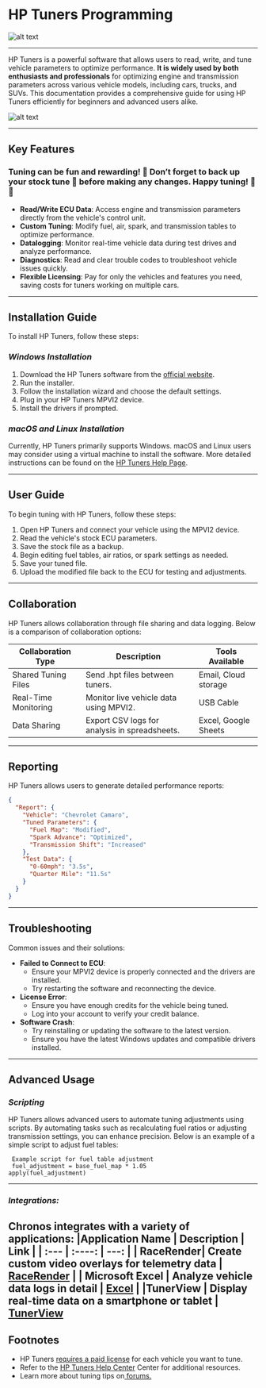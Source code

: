 # HP Tuners Programming

![alt text](https://images.squarespace-cdn.com/content/v1/5c3018ad31d4df783d822110/1561912481743-1DE16U71V3RFJ8Y4A94F/HP+Tuners+Purchase+.png)

---

HP Tuners is a powerful software that allows users to read, write, and tune vehicle parameters to optimize performance. **It is widely used by both enthusiasts and professionals** for optimizing engine and transmission parameters across various vehicle models, including cars, trucks, and SUVs. This documentation provides a comprehensive guide for using HP Tuners efficiently for beginners and advanced users alike.

![alt text](https://tunerschool.com/wp-content/uploads/2022/04/Hennesseys-Tuner-School-001-420x280.jpeg)

---

## Key Features

### Tuning can be fun and rewarding! 🎉 Don’t forget to back up your stock tune 💾 before making any changes. Happy tuning! 🚗💨

-   **Read/Write ECU Data**: Access engine and transmission parameters directly from the vehicle's control unit.
-   **Custom Tuning**: Modify fuel, air, spark, and transmission tables to optimize performance.
-   **Datalogging**: Monitor real-time vehicle data during test drives and analyze performance.
-   **Diagnostics**: Read and clear trouble codes to troubleshoot vehicle issues quickly.
-   **Flexible Licensing**: Pay for only the vehicles and features you need, saving costs for tuners working on multiple cars.

----------

## Installation Guide

To install HP Tuners, follow these steps:

### *Windows Installation*

1.  Download the HP Tuners software from the [official website](https://www.hptuners.com/downloads/).
2.  Run the installer.
3.  Follow the installation wizard and choose the default settings.
4.  Plug in your HP Tuners MPVI2 device.
5.  Install the drivers if prompted.

### *macOS and Linux Installation*

Currently, HP Tuners primarily supports Windows. macOS and Linux users may consider using a virtual machine to install the software. More detailed instructions can be found on the [HP Tuners Help Page](https://www.hptuners.com/help/).

----------

## User Guide

To begin tuning with HP Tuners, follow these steps:

1.   Open HP Tuners and connect your vehicle using the MPVI2 device.
2.   Read the vehicle's stock ECU parameters.
3.   Save the stock file as a backup.
4.   Begin editing fuel tables, air ratios, or spark settings as needed.
5.   Save your tuned file.
6.   Upload the modified file back to the ECU for testing and adjustments.

---

## Collaboration

HP Tuners allows collaboration through file sharing and data logging. Below is a comparison of collaboration options:

| Collaboration Type   | Description                                      | Tools Available      |
|----------------------|--------------------------------------------------|----------------------|
| Shared Tuning Files  | Send .hpt files between tuners.                   | Email, Cloud storage |
| Real-Time Monitoring | Monitor live vehicle data using MPVI2.            | USB Cable            |
| Data Sharing         | Export CSV logs for analysis in spreadsheets.     | Excel, Google Sheets |

---

## Reporting

HP Tuners allows users to generate detailed performance reports:

```json
{
  "Report": {
    "Vehicle": "Chevrolet Camaro",
    "Tuned Parameters": {
      "Fuel Map": "Modified",
      "Spark Advance": "Optimized",
      "Transmission Shift": "Increased"
    },
    "Test Data": {
      "0-60mph": "3.5s",
      "Quarter Mile": "11.5s"
    }
  }
}
`````
---
## Troubleshooting

Common issues and their solutions:

-   **Failed to Connect to ECU**:
    -   Ensure your MPVI2 device is properly connected and the drivers are installed.
    -   Try restarting the software and reconnecting the device.
-   **License Error**:
    -   Ensure you have enough credits for the vehicle being tuned.
    -   Log into your account to verify your credit balance.
-   **Software Crash**:
    -   Try reinstalling or updating the software to the latest version.
    -   Ensure you have the latest Windows updates and compatible drivers installed.

---
## Advanced Usage

### _Scripting_

HP Tuners allows advanced users to automate tuning adjustments using scripts. By automating tasks such as recalculating fuel ratios or adjusting transmission settings, you can enhance precision. Below is an example of a simple script to adjust fuel tables:

```
 Example script for fuel table adjustment
 fuel_adjustment = base_fuel_map * 1.05
apply(fuel_adjustment)
```
---

###  *Integrations:*
Chronos integrates with a variety of applications:
|Application Name    | Description | Link  |
| :---        |    :----:   |          ---: |
| RaceRender| Create custom video overlays for telemetry data      | [RaceRender](https://www.racerender.com/Products/index.html )  |
| Microsoft Excel | Analyze vehicle data logs in detail |  [Excel](https://www.microsoft.com/en-us/microsoft-365/excel )    |
|TunerView | Display real-time data on a smartphone or tablet |   [TunerView](https://www.ktuner.com/KTunerHelp/tunerview_lite.htm )
---
## Footnotes

-   HP Tuners [requires a paid license](https://www.hptuners.com/products/#credits) for each vehicle you want to tune.
-   Refer to the [HP Tuners Help Center](https://www.hptuners.com/help/) Center for additional resources.
-   Learn more about tuning tips on[   forums.](https://forum.hptuners.com/)
